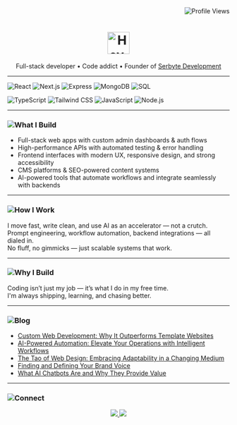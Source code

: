 <div align="right">
  <img src="https://komarev.com/ghpvc/?username=Austin1serb&color=5865F2&style=for-the-badge" alt="Profile Views" />
</div>

<h1 align="center">
  <img height="50px" src="https://img.shields.io/badge/Hey,_I’m_Austin-5865F2?style=for-the-badge&logo=github&logoColor=white" alt="Hey, I'm Austin" />
</h1>

<p align="center">
  Full-stack developer • Code addict • Founder of <a href="https://www.serbyte.net">Serbyte Development</a>
</p>

---

![React](https://img.shields.io/badge/React-404D59?style=for-the-badge&logo=react&logoColor=61DAFB)
![Next.js](https://img.shields.io/badge/Next.js-404D59?style=for-the-badge&logo=nextdotjs&logoColor=ffffff)
![Express](https://img.shields.io/badge/Express.js-404D59?style=for-the-badge&logo=express&logoColor=ffffff)
![MongoDB](https://img.shields.io/badge/MongoDB-404D59?style=for-the-badge&logo=mongodb&logoColor=4EA94B)
![SQL](https://img.shields.io/badge/PostgreSQL-404D59?style=for-the-badge&logo=postgresql&logoColor=61DAFB)

![TypeScript](https://img.shields.io/badge/TypeScript-404D59?style=for-the-badge&logo=typescript&logoColor=007ACC)
![Tailwind CSS](https://img.shields.io/badge/TailwindCSS-404D59?style=for-the-badge&logo=tailwind-css&logoColor=38B2AC)
![JavaScript](https://img.shields.io/badge/JavaScript-404D59?style=for-the-badge&logo=javascript&logoColor=F7DF1E)
![Node.js](https://img.shields.io/badge/Node.js-404D59?style=for-the-badge&logo=nodedotjs&logoColor=339933)


---

### ![What I Build](https://img.shields.io/badge/-What_I_Build-7E57C2?style=for-the-badge&logo=codefactor&logoColor=white)

- Full-stack web apps with custom admin dashboards & auth flows  
- High-performance APIs with automated testing & error handling  
- Frontend interfaces with modern UX, responsive design, and strong accessibility  
- CMS platforms & SEO-powered content systems  
- AI-powered tools that automate workflows and integrate seamlessly with backends

---

### ![How I Work](https://img.shields.io/badge/-How_I_Work-2B51EB?style=for-the-badge&logo=zapier&logoColor=white)

I move fast, write clean, and use AI as an accelerator — not a crutch.  
Prompt engineering, workflow automation, backend integrations — all dialed in.  
No fluff, no gimmicks — just scalable systems that work.

---

### ![Why I Build](https://img.shields.io/badge/-Why_I_Build-F06292?style=for-the-badge&logo=heart&logoColor=white)

Coding isn’t just my job — it’s what I do in my free time.  
I'm always shipping, learning, and chasing better.

---

### ![Blog](https://img.shields.io/badge/-Latest_Blog_Posts-26A69A?style=for-the-badge&logo=notion&logoColor=white)

<!-- BLOG-POST-LIST:START -->
- [Custom Web Development: Why It Outperforms Template Websites](https://www.serbyte.net/insights/custom-development)
- [AI-Powered Automation: Elevate Your Operations with Intelligent Workflows](https://www.serbyte.net/insights/ai-powered-automation-elevate-your-operations-with-intelligent-workflows)
- [The Tao of Web Design: Embracing Adaptability in a Changing Medium](https://www.serbyte.net/insights/the-dao-of-web-design)
- [Finding and Defining Your Brand Voice](https://www.serbyte.net/insights/finding-and-defining-your-brand-voice)
- [What AI Chatbots Are and Why They Provide Value](https://www.serbyte.net/insights/what-ai-chatbots-are-and-why-they-provide-value)
<!-- BLOG-POST-LIST:END -->

---

### ![Connect](https://img.shields.io/badge/-Let’s_Connect-FF7043?style=for-the-badge&logo=linktree&logoColor=white)

<p align="center">
  <a href="mailto:info@serbyte.net">
    <img src="https://img.shields.io/badge/Email-info@serbyte.net-2B51EB?style=for-the-badge&logo=gmail&logoColor=white" />
  </a>
  
  <a href="https://www.serbyte.net">
    <img src="https://img.shields.io/badge/Website-serbyte.net-5865F2?style=for-the-badge&logo=vercel&logoColor=white" />
  </a>
</p>

